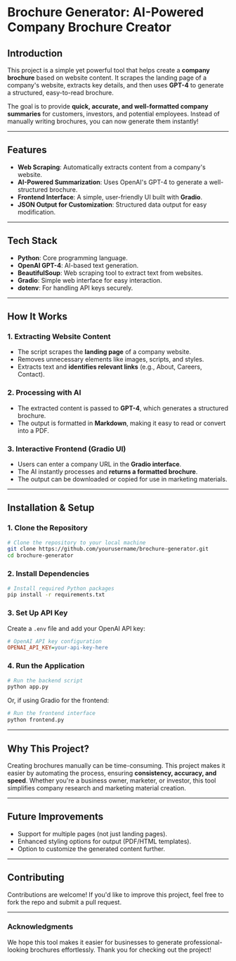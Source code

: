 # Brochure Generator: AI-Powered Company Brochure Creator

## Introduction
This project is a simple yet powerful tool that helps create a **company brochure** based on website content. It scrapes the landing page of a company's website, extracts key details, and then uses **GPT-4** to generate a structured, easy-to-read brochure.

The goal is to provide **quick, accurate, and well-formatted company summaries** for customers, investors, and potential employees. Instead of manually writing brochures, you can now generate them instantly!

---

## Features
- **Web Scraping**: Automatically extracts content from a company's website.
- **AI-Powered Summarization**: Uses OpenAI's GPT-4 to generate a well-structured brochure.
- **Frontend Interface**: A simple, user-friendly UI built with **Gradio**.
- **JSON Output for Customization**: Structured data output for easy modification.

---

## Tech Stack
- **Python**: Core programming language.
- **OpenAI GPT-4**: AI-based text generation.
- **BeautifulSoup**: Web scraping tool to extract text from websites.
- **Gradio**: Simple web interface for easy interaction.
- **dotenv**: For handling API keys securely.

---

## How It Works
### 1. Extracting Website Content
- The script scrapes the **landing page** of a company website.
- Removes unnecessary elements like images, scripts, and styles.
- Extracts text and **identifies relevant links** (e.g., About, Careers, Contact).

### 2. Processing with AI
- The extracted content is passed to **GPT-4**, which generates a structured brochure.
- The output is formatted in **Markdown**, making it easy to read or convert into a PDF.

### 3. Interactive Frontend (Gradio UI)
- Users can enter a company URL in the **Gradio interface**.
- The AI instantly processes and **returns a formatted brochure**.
- The output can be downloaded or copied for use in marketing materials.

---

## Installation & Setup
### 1. Clone the Repository
```bash
# Clone the repository to your local machine
git clone https://github.com/yourusername/brochure-generator.git
cd brochure-generator
```

### 2. Install Dependencies
```bash
# Install required Python packages
pip install -r requirements.txt
```

### 3. Set Up API Key
Create a `.env` file and add your OpenAI API key:
```ini
# OpenAI API key configuration
OPENAI_API_KEY=your-api-key-here
```

### 4. Run the Application
```bash
# Run the backend script
python app.py
```
Or, if using Gradio for the frontend:
```bash
# Run the frontend interface
python frontend.py
```

---

## Why This Project?
Creating brochures manually can be time-consuming. This project makes it easier by automating the process, ensuring **consistency, accuracy, and speed**. Whether you're a business owner, marketer, or investor, this tool simplifies company research and marketing material creation.

---

## Future Improvements
- Support for multiple pages (not just landing pages).  
- Enhanced styling options for output (PDF/HTML templates).  
- Option to customize the generated content further.

---

## Contributing
Contributions are welcome! If you'd like to improve this project, feel free to fork the repo and submit a pull request.

---

### Acknowledgments
We hope this tool makes it easier for businesses to generate professional-looking brochures effortlessly. Thank you for checking out the project!

